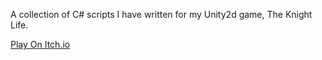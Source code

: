 A collection of C# scripts I have written for my Unity2d game, The Knight Life.

<a href="https://jrh89.itch.io/The-Knight-Life">Play On Itch.io</a>
